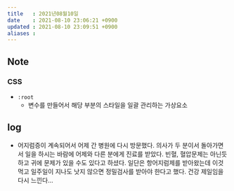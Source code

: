 ```yaml
---
title   : 2021년08월10일 
date    : 2021-08-10 23:06:21 +0900
updated : 2021-08-10 23:09:51 +0900
aliases : 
---
```

## Note
### CSS  
- `:root`
  - 변수를 만들어서 해당 부분의 스타일을 일괄 관리하는 가상요소   

## log
- 어지럼증이 계속되어서 어제 간 병원에 다시 방문했다. 의사가 두 분이서 돌아가면서 일을 하시는 바람에 어제와 다른 분에게 진료를 받았다. 빈혈, 혈압문제는 아닌듯 하고 귀에 문제가 있을 수도 있다고 하셨다. 일단은 항어지럼제를 받아왔는데 이것 먹고 일주일이 지나도 낫지 않으면 정밀검사를 받아야 한다고 했다. 건강 제일임을 다시 느낀다... 
	
